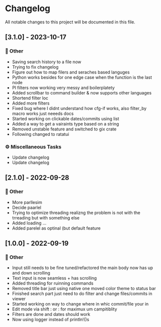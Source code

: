 # Changelog

All notable changes to this project will be documented in this file.

## [3.1.0] - 2023-10-17

### 💼 Other

- Saving search history to a file now
- Trying to fix changelog
- Figure out how to map filers and seraches based languges
- Python works besides for one edge case when the function is the last node
- Pl filters now working very messy and boilerplatety
- Added scrollbar to command builder & now supports other languages
- Shortend filter loc
- Added more filters
- Fixed bug where I didnt understand how cfg-if works, also filter_by macro works just neeeds docs
- Started working on clickable dates/commits using list
- Added a way to get a vairaints type based on a string
- Removed unstable feature and switched to gix crate
- Following changed to ratatui

### ⚙️ Miscellaneous Tasks

- Update changelog
- Update changelog

## [2.1.0] - 2022-09-28

### 💼 Other

- More parllesim
- Decide paarlel
- Trying to optimize threading realizng the problem is not with the trreading but with something else
- Added loading ...
- Added parelel as optinal (but default feature

## [1.0.0] - 2022-09-19

### 💼 Other

- Input still needs to be fine tuned/refactored the main body now has up and down scrolling
- Text input is now seamless + has scrolling
- Added threading for ruinning commands
- Removed title bar just using native one moved color theme to status bar
- Finished search part just need to do filter and change files/commits in viewer
- Started working on way to change where in whic commit/file your in
- Edit mode via shift :  or : for maximux um campitiblity
- Filters are done and dates should work
- Now using logger instead of println!()s

